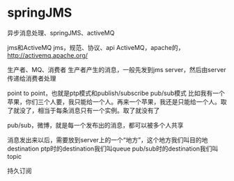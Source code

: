 springJMS
=========

异步消息处理、springJMS、activeMQ 

jms和ActiveMQ
jms，规范、协议、api
ActiveMQ，apache的，http://activemq.apache.org/

生产者、MQ、消费者
生产者产生的消息，一般先发到jms server，然后由server传递给消费者处理

point to point，也就是ptp模式和publish/subscribe pub/sub模式
比如我有一个苹果，你们三个人要，我只能给一个人。再来一个苹果，我还是只能给一个人。取了就没了，相当于每条消息只有一个实例。取了就没有了

pub/sub，微博，就是每一个发布出的消息，都可以被多个人共享

消息发出来以后，需要放到server上的一个“地方”，这个地方我们叫目的地destination
ptp时的destination我们叫queue
pub/sub时的destination我们叫topic

持久订阅

